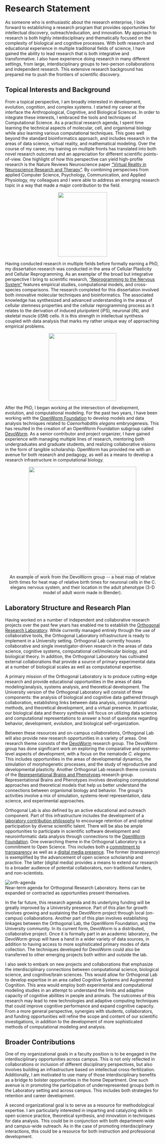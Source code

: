 # Research Statement

As someone who is enthusiastic about the research enterprise, I look forward to establishing a research program that provides opportunities for intellectual discovery, outreach/education, and innovation. My approach to research is both highly interdisciplinary and thematically focused on the complexity of biological and cognitive processes. With both research and educational experience in multiple traditional fields of science, I have gained the ability to lead research that is both integrative and transformative. I also have experience doing research in many different settings, from large, interdisciplinary groups to two-person collaborations and independent research. This extensive research background has prepared me to push the frontiers of scientific discovery.

## Topical Interests and Background<br>
From a topical perspective, I am broadly interested in development, evolution, cognition, and complex systems. I started my career at the interface the Anthropological, Cognitive, and Biological Sciences. In order to integrate these interests, I embraced the tools and techniques of Computational Science. As a practical research agenda, I spent time learning the technical aspects of molecular, cell, and organismal biology while also learning various computational techniques. This goes well beyond the standard bioinformatics approach, and includes research in the areas of data science, virtual reality, and mathematical modeling. Over the course of my career, my training on multiple fronts has translated into both novel research outcomes and an appreciation for different scientific points-of-view. One highlight of how this perspective can yield high-profile research is the Nature Reviews Neuroscience paper [“Virtual Reality in Neuroscience Research and Therapy”](https://osf.io/n2xvp/). By combining perspecives from applied Computer Science, Psychology, Communication, and Applied Physiology, my colleagues and I were able to address an emerging research topic in a way that made a major contribution to the field.

<p align="center">
  <img width="160" height="210" src="https://user-images.githubusercontent.com/2716218/30246382-f6f5aaea-95bd-11e7-9fa3-b7df00c296e0.jpg">
</p>

Having conducted research in multiple fields before formally earning a PhD, my dissertation research was conducted in the area of Cellular Plasticity and Cellular Reprogramming. As an exemplar of the broad but integrative perspective I bring to scientific research, [“Reprogramming to the Nervous System”](https://osf.io/v7dnk) features empirical studies, computational models, and cross-species comparisons. The research completed for this dissertation involved both innovative molecular techniques and bioinformatics. The associated knowledge has synthesized and advanced understanding in the areas of cellular stemness properties and the cellular reprogramming process as it relates to the derivation of induced pluripotent (iPS), neuronal (iN), and skeletal muscle (iSM) cells. It is this strength in intellectual synthesis coupled with data analysis that marks my rather unique way of approaching empirical problems.

<p align="center">
  <img width="220" height="220" src="https://user-images.githubusercontent.com/2716218/30246394-51938b84-95be-11e7-975a-0131eacd85f4.png">
</p>

After the PhD, I began working at the intersection of development, evolution, and computational modeling. For the past two years, I have been working with the [OpenWorm Foundation](http://openworm.org) to develop models and data analysis techniques related to _Caenorhabditis elegans_ embryogenesis. This has resulted in the creation of an OpenWorm Foundation subgroup called [DevoWorm](http://devoworm.weebly.com/). As a senior contributor and project organizer, I have gained experience with managing multiple lines of research, mentoring both undergraduates and graduate students, and realizing collaborative visions in the form of tangible scholarship. OpenWorm has provided me with an avenue for both research and pedagogy, as well as a means to develop a research infrastructure in computational biology.

<p align="center">
  <img width="350" height="350" src="https://user-images.githubusercontent.com/2716218/30246666-386a73b8-95c6-11e7-83e9-2c967b29f6ec.png"><br>
An example of work from the DevoWorm group -- a heat map of relative birth times for heat map of relative birth times for neuronal cells in the C. elegans nervous system, and their location in the adult phenotype (3-D model of adult worm made in Blender).
</p>


## Laboratory Structure and Research Plan<br>
Having worked on a number of independent and collaborative research projects over the past few years has enabled me to establish the [Orthogonal Research Laboratory](https://orthogonal-research.weebly.com/). While currently managed entirely through the use of collaborative tools, the Orthogonal Laboratory infrastructure is ready to implement in a University setting. Orthogonal Lab currently houses collaborative and single investigator-driven research in the areas of data science, cognitive systems, computational cell/molecular biology, and biological theory. In addition, the Orthogonal Laboratory has cultivated external collaborations that provide a source of primary experimental data at a number of biological scales as well as computational expertise. 

A primary mission of the Orthogonal Laboratory is to produce cutting-edge research and provide educational opportunities in the areas of data modeling/analysis, systems analysis, and theoretical development. The University version of the Orthogonal Laboratory will consist of three components: the analysis of biological and cognitive data gathered through collaboration, establishing links between data analysis, computational methods, and theoretical development, and a virtual presence. In particular, our biological data and theory synthesis will focus on utilizing data science and computational representations to answer a host of questions regarding behavior, development, evolution, and biological self-organization. 

Between these resources and on-campus collaborations, Orthogonal Lab will also provide new research opportunities in a variety of areas. One research theme consists of the [DevoWorm](https://devoworm.weebly.com/) research group. The DevoWorm group has done significant work on exploring the comparative and systems-level aspects of development, with a focus on the nematode _C. elegans_. This includes opportunities in the areas of developmental dynamics, the simulation of morphogenetic processes, and the study of reproductive and developmental plasticity. Another Orthogonal Lab research theme consists of the [Representational Brains and Phenotypes](https://representational-brains-phenotypes.weebly.com/) research group. Representational Brains and Phenotypes involves developing computational approaches and theoretical models that help us better understand the connections between organismal biology and behavior. The group's activities involve a mix of simulation, systems-level representation, data science, and experimental approaches.

Orthogonal Lab is also defined by an active educational and outreach component. Part of this infrastructure includes the development of a [laboratory contribution philosophy](https://osf.io/7twnu/) to encourage retention of and optimal participation by diverse scientific talent. There will be also be ample opportunities to participate in scientific software development and neuroinformatic data analysis through connections to the [OpenWorm Foundation](http://www.openworm.org/). One overarching theme in the Orthogonal Laboratory is a commitment to Open Science. This includes both a [commitment to transparency](https://orthogonal-research.weebly.com/sci-infrastructure.html) as well as a [digital media presence](https://orthogonal-research.weebly.com/media.html). The former (transparency) is exemplified by the advancement of open science scholarship and practice. The latter (digital media) provides a means to extend our research to a broader audience of potential collaborators, non-traditional funders, and non-scientists. 

![orth-agenda](https://user-images.githubusercontent.com/2716218/45112201-a291fb00-b10c-11e8-9be0-cf68ee12a19f.png)<BR>
Near-term agenda for Orthogonal Research Laboratory. Items can be expanded or contracted as opportunities present themselves.

In the far future, this research agenda and its underlying funding will be greatly improved by a University presence. Part of this plan for growth involves growing and sustaining the DevoWorm project through local (on-campus) collaborations. Another part of this plan involves establishing linkages between the Orthogonal Lab, the OpenWorm Foundation, and the University community. In its current form, DevoWorm is a distributed, collaborative project. Once it is formally part in an academic laboratory, the DevoWorm group will have a hand in a wider variety of data sources, in addition to having access to more sophisticated primary modes of data collection. The techniques developed for DevoWorm could also be transferred to other emerging projects both within and outside the lab.

I also seek to embark on new projects and collaborations that emphasize the interdisciplinary connections between computational science, biological science, and cognitive/brain sciences. This would allow for Orthogonal Lab to develop expertise in an area called Cognitive Systems and Augmented Cognition. This area would employ both experimental and computational modeling studies in an attempt to understand the limits and adaptive capacity of cognitive abilities in people and animals. The outcomes of this research may lead to new technologies and adaptive computing techniques that could improve cognitive performance and expand cognitive capacity. From a more general perspective, synergies with students, collaborators, and funding opportunities will refine the scope and content of our scientific investigations, in addition to the development of more sophisticated methods of computational modeling and analysis.

## Broader Contributions<br>
One of my organizational goals in a faculty position is to be engaged in the interdisciplinary opportunities across campus. This is not only reflected in collaborations or inclusion of different disciplinary perspectives, but also involves building an infrastructure based on intellectual cross-fertilization. Additionally, I am motivated to use many of those interdisciplinary benefits as a bridge to bolster opportunities in the home Department. One such avenue is in promoting the participation of underrepresented groups both in the Laboratory setting and across campus. This includes both strategies for retention and career development.

A second organizational goal is to serve as a resource for methodological expertise. I am particularly interested in imparting and catalyzing skills in open science practice, theoretical synthesis, and innovation in techniques for data analysis. This could be in conjunction with both department-wide and campus-wide outreach. As in the case of promoting interdisciplinary interactions, this could be a resource for both instruction and professional development.
